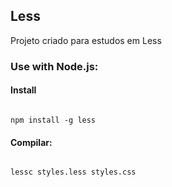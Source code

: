 ## Less

Projeto criado para estudos em Less

### Use with Node.js:

#### Install

```

npm install -g less

```

#### Compilar:

```

lessc styles.less styles.css

```



